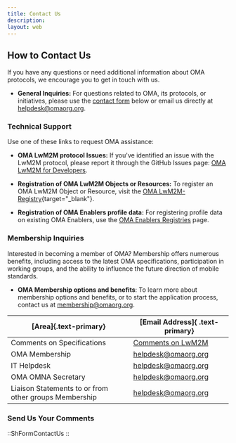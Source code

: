 ```yaml
---
title: Contact Us
description:
layout: web
---
```

## How to Contact Us
If you have any questions or need additional information about OMA protocols, we encourage you to get in touch with us.

* **General Inquiries:** For questions related to OMA, its protocols, or initiatives, please use the [contact form](#send-us-your-comments) below or email us directly at [helpdesk@omaorg.org](mailto:helpdesk@omaorg.org).

### Technical Support
Use one of these links to request OMA assistance:

* **OMA LwM2M protocol Issues:** If you've identified an issue with the LwM2M protocol, please report it through the GitHub Issues page: [OMA LwM2M for Developers](https://github.com/OpenMobileAlliance/OMA_LwM2M_for_Developers/issues).


* **Registration of OMA LwM2M Objects or Resources:** To register an OMA LwM2M Object or Resource, visit the [OMA LwM2M-Registry](https://github.com/OpenMobileAlliance/lwm2m-registry/blob/prod/README.md){target="_blank"}. 

* **Registration of OMA Enablers profile data:** For registering profile data on existing OMA Enablers, use the [OMA Enablers Registries](/specifications/registries/enablers) page.

### Membership Inquiries
Interested in becoming a member of OMA? Membership offers numerous benefits, including access to the latest OMA specifications, participation in working groups, and the ability to influence the future direction of mobile standards. 

* **OMA Membership options and benefits**: To learn more about membership options and benefits, or to start the application process, contact us at [membership@omaorg.org](mailto:membership@omaorg.org).


| [Area]{.text-primary} | [Email Address]{ .text-primary} |
| --- | --- |
| Comments on Specifications | [Comments on LwM2M](https://github.com/OpenMobileAlliance/OMA_LwM2M_for_Developers/issues) |
| OMA Membership | <helpdesk@omaorg.org> |
| IT Helpdesk | <helpdesk@omaorg.org> |
| OMA OMNA Secretary | <helpdesk@omaorg.org> |
| Liaison Statements to or from other groups Membership | <helpdesk@omaorg.org> |

### Send Us Your Comments

::ShFormContactUs
::